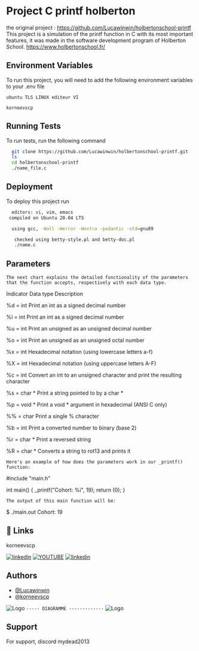 
# Project C printf holberton 
the original project : https://github.com/Lucawinwin/holbertonschool-printf
This project is a simulation of the printf function in C with its most important features, it was made in the software development program of Holberton School.
https://www.holbertonschool.fr/


## Environment Variables

To run this project, you will need to add the following environment variables to your .env file

`ubuntu TLS LINUX editeur VI `

`korneevscp`


## Running Tests

To run tests, run the following command

```bash
  git clone https://github.com/Lucawinwin/holbertonschool-printf.git
  ls 
  cd holbertonschool-printf
  ./name_file.c
```


## Deployment

To deploy this project run

```bash
  editors: vi, vim, emacs
 compiled on Ubuntu 20.04 LTS 

  using gcc, -Wall -Werror -Wextra -pedantic -std=gnu89

   checked using betty-style.pl and betty-doc.pl
   ./name.c
```


## Parameters
` The next chart explains the detailed functionality of the parameters that the function accepts, respectively with each data type. `


Indicator	Data type	Description 

%d =	int	Print an int as a signed decimal number

%i =	int	Print an int as a signed decimal number

%u =	int	Print an unsigned as an unsigned decimal number

%o =	int	Print an unsigned as an unsigned octal number

%x =	int	Hexadecimal notation (using lowercase letters a-f)

%X =	int	Hexadecimal notation (using uppercase letters A-F)

%c =	int	Convert an int to an unsigned character and print the resulting character

%s =	char *	Print a string pointed to by a char *

%p =	void *	Print a void * argument in hexadecimal (ANSI C only)

%% =	char	Print a single % character

%b =	int	Print a converted number to binary (base 2)

%r =	char *	Print a reversed string

%R =	char *	Converts a string to rot13 and prints it

` Here's an example of how does the parameters work in our _printf() function: `


#include "main.h"

int main()
{
    _printf("Cohort: %i", 19);
    return (0);
}

`The output of this main function will be:`

$ ./main.out
Cohort: 19

## 🔗 Links
korneevscp

[![linkedin](https://img.shields.io/badge/korneevscp-0A66C2?style=for-the-badge&logo=linkedin&logoColor=white)](https://www.linkedin.com/in/valentin-freidel-4365502a7/)
[![YOUTUBE ](https://img.shields.io/badge/korneevscp-0A66C2?style=for-the-badge&logo=youtube&logoColor=white)](https://www.youtube.com/@korneevscp)
[![linkedin](https://img.shields.io/badge/Lucawinwin-0A66C2?style=for-the-badge&logo=linkedin&logoColor=white)](https://www.linkedin.com/in/luca-windwehr-6900b013a/)


## Authors

- [@Lucawinwin](https://github.com/Lucawinwin)
- [@korneevscp](https://github.com/korneevscp)


![Logo](https://i.pinimg.com/1200x/a6/b8/45/a6b84520963b22309b85ff92a3043c54.jpg)
`----- DIAGRAMME -------------`
![Logo](https://i.pinimg.com/1200x/95/f8/49/95f849484fcdd22035976be35ba27adb.jpg)
## Support

For support, discord mydead2013
